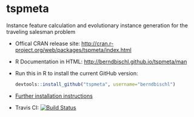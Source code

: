 tspmeta
=======

Instance feature calculation and evolutionary instance generation for the traveling salesman problem

* Offical CRAN release site: 
  http://cran.r-project.org/web/packages/tspmeta/index.html

* R Documentation in HTML:
  http://berndbischl.github.io/tspmeta/man

* Run this in R to install the current GitHub version:
  ```r
  devtools::install_github("tspmeta", username="berndbischl")
  ```

* [Further installation instructions](https://github.com/tudo-r/PackagesInfo/wiki/Installation-Information)

* Travis CI: [![Build Status](https://travis-ci.org/berndbischl/tspmeta.png)](https://travis-ci.org/berndbischl/tspmeta)
